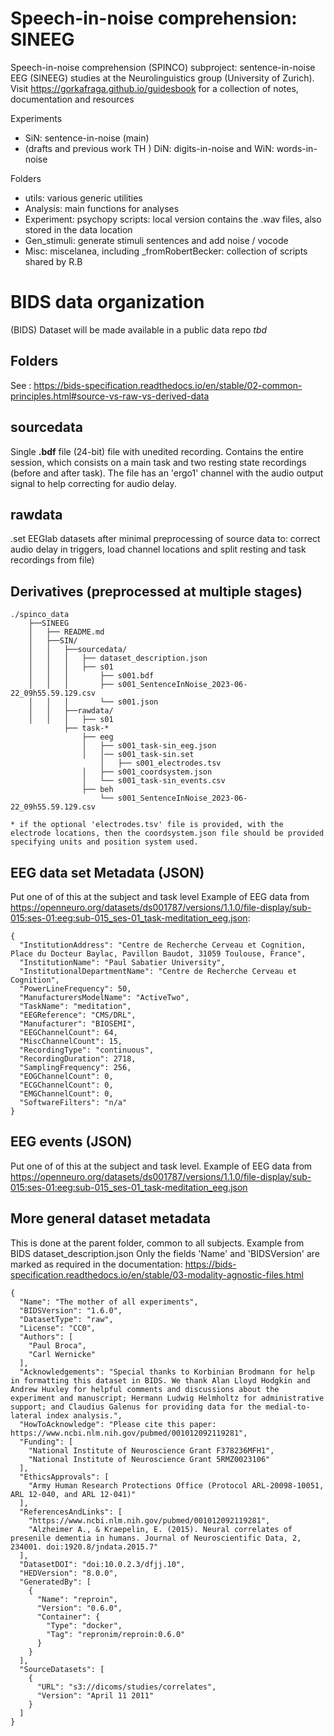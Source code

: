 # Speech-in-noise comprehension: SINEEG
Speech-in-noise comprehension (SPINCO) subproject: sentence-in-noise EEG (SINEEG) studies at the Neurolinguistics group (University of Zurich). 
Visit https://gorkafraga.github.io/guidesbook for a collection of notes, documentation and resources


Experiments
- SiN: sentence-in-noise (main) 
- (drafts and previous work TH ) DiN: digits-in-noise and WiN: words-in-noise

Folders
- utils: various generic utilities 
- Analysis: main functions for analyses
- Experiment: psychopy scripts: local version contains the .wav files, also stored in the data location
- Gen_stimuli: generate stimuli sentences and add noise / vocode 
- Misc: miscelanea, including _fromRobertBecker: collection of scripts shared by R.B 


# BIDS data organization
(BIDS) Dataset will be made available in a public data repo *tbd*

## Folders
See : https://bids-specification.readthedocs.io/en/stable/02-common-principles.html#source-vs-raw-vs-derived-data

## sourcedata
Single **.bdf** file (24-bit) file with unedited recording. Contains the entire session, which consists on a main task and two resting state recordings (before and after task). 
The file has an  'ergo1' channel with the audio output signal to help correcting for audio delay.

## rawdata 
.set EEGlab datasets after minimal preprocessing of source data to: correct audio delay in triggers, load channel locations and split resting and task recordings from file)

## Derivatives (preprocessed at multiple stages)
    

````
./spinco_data
    ├──SINEEG
    │	├── README.md
    │	├──SIN/    
    │	│   ├──sourcedata/
    │	│   │	├── dataset_description.json
    │	│   │	├── s01
    │	│   │  		├── s001.bdf
    │	│   │      	├── s001_SentenceInNoise_2023-06-22_09h55.59.129.csv
    │	│   │   	└── s001.json
    │	│   ├──rawdata/
    │	│   │	├── s01
			├── task-*  			
				├── eeg
				│	├── s001_task-sin_eeg.json
				│	│── s001_task-sin.set
    				│	├── s001_electrodes.tsv
				│	├── s001_coordsystem.json
				│	└── s001_task-sin_events.csv
				├── beh
					└── s001_SentenceInNoise_2023-06-22_09h55.59.129.csv
    
* if the optional 'electrodes.tsv' file is provided, with the electrode locations, then the coordsystem.json file should be provided specifying units and position system used. 
````

## EEG data set Metadata (JSON)
Put one of of this at the subject and task level 
Example of EEG data from https://openneuro.org/datasets/ds001787/versions/1.1.0/file-display/sub-015:ses-01:eeg:sub-015_ses-01_task-meditation_eeg.json: 
````
{
  "InstitutionAddress": "Centre de Recherche Cerveau et Cognition, Place du Docteur Baylac, Pavillon Baudot, 31059 Toulouse, France",
  "InstitutionName": "Paul Sabatier University",
  "InstitutionalDepartmentName": "Centre de Recherche Cerveau et Cognition",
  "PowerLineFrequency": 50,
  "ManufacturersModelName": "ActiveTwo",
  "TaskName": "meditation",
  "EEGReference": "CMS/DRL",
  "Manufacturer": "BIOSEMI",
  "EEGChannelCount": 64,
  "MiscChannelCount": 15,
  "RecordingType": "continuous",
  "RecordingDuration": 2718,
  "SamplingFrequency": 256,
  "EOGChannelCount": 0,
  "ECGChannelCount": 0,
  "EMGChannelCount": 0,
  "SoftwareFilters": "n/a"
}
````

## EEG events (JSON)
Put one of of this at the subject and task level. 
Example of EEG data from https://openneuro.org/datasets/ds001787/versions/1.1.0/file-display/sub-015:ses-01:eeg:sub-015_ses-01_task-meditation_eeg.json 
 



## More general dataset metadata 
This is done at the parent folder, common to all subjects. Example from BIDS dataset_description.json
Only the fields 'Name' and 'BIDSVersion' are marked as required in the documentation:
https://bids-specification.readthedocs.io/en/stable/03-modality-agnostic-files.html
````
{
  "Name": "The mother of all experiments",
  "BIDSVersion": "1.6.0",
  "DatasetType": "raw",
  "License": "CC0",
  "Authors": [
    "Paul Broca",
    "Carl Wernicke"
  ],
  "Acknowledgements": "Special thanks to Korbinian Brodmann for help in formatting this dataset in BIDS. We thank Alan Lloyd Hodgkin and Andrew Huxley for helpful comments and discussions about the experiment and manuscript; Hermann Ludwig Helmholtz for administrative support; and Claudius Galenus for providing data for the medial-to-lateral index analysis.",
  "HowToAcknowledge": "Please cite this paper: https://www.ncbi.nlm.nih.gov/pubmed/001012092119281",
  "Funding": [
    "National Institute of Neuroscience Grant F378236MFH1",
    "National Institute of Neuroscience Grant 5RMZ0023106"
  ],
  "EthicsApprovals": [
    "Army Human Research Protections Office (Protocol ARL-20098-10051, ARL 12-040, and ARL 12-041)"
  ],
  "ReferencesAndLinks": [
    "https://www.ncbi.nlm.nih.gov/pubmed/001012092119281",
    "Alzheimer A., & Kraepelin, E. (2015). Neural correlates of presenile dementia in humans. Journal of Neuroscientific Data, 2, 234001. doi:1920.8/jndata.2015.7"
  ],
  "DatasetDOI": "doi:10.0.2.3/dfjj.10",
  "HEDVersion": "8.0.0",
  "GeneratedBy": [
    {
      "Name": "reproin",
      "Version": "0.6.0",
      "Container": {
        "Type": "docker",
        "Tag": "repronim/reproin:0.6.0"
      }
    }
  ],
  "SourceDatasets": [
    {
      "URL": "s3://dicoms/studies/correlates",
      "Version": "April 11 2011"
    }
  ]
}
````
